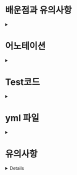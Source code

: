 # 배운점과 유의사항
<details>

<summary> <h1>어노테이션 </h1> </summary>
      
#### @RestController (//@Responsebody + @Controller 합친것)
```java
@RestController 
@RequiredArgsConstructor
public class MemberApiController {
}
      
@Target(ElementType.TYPE)
@Retention(RetentionPolicy.RUNTIME)
@Documented
@Controller
@ResponseBody
public @interface RestController {
}      
```

#### @ResponseBody //json으로 온 Body를 Member에 그대로 Mapping

```java
 @PostMapping("/api/v1/members")
    public CreateMemberResponse saveMemberV1(@RequestBody @Valid Member member) {
        //json으로 온 Body를 Member에 그대로 Mapping
    }      
```      
      
</details>      

<details>

<summary> <h1>Test코드 </h1> </summary>



</details>

<details>

<summary> <h1>yml 파일 </h1> </summary>      



```yml
spring:
  datasource: //db설정
    url: jdbc:h2:tcp://localhost/~/jpashop
    username: sa
    password:
    driver-class-name: org.h2.Driver

  jpa:
    hibernate:
      ddl-auto: create  //db 자동으로 drop, create (매번)
    properties:
      hibernate:
        format_sql: true  //sql을 표기

logging.level:
  org.hibernate.SQL: debug //debug모드로 sql을 log 찍어준다.

server:
  port: 9091

```

</details>      
      
<details>
<summary> <h1>유의사항 </h1> </summary>
      
#### //== API 사용을 할 때 DTO를 만들어서 받는 이유==//
      
> API 스펙에 맞춰서 @ResponseBody Entitny를 사용하는게 아니라 DTO를 하나 만들어서 해야한다.
> Entity를 사용하게되면 어디까지 API에서 받고 Binding 되는지, 추가적으로 다른 코드에서 Binding 했는지 모를 수도 있다. (모든 변수가 들어올 가능성이 있으므로)
> 따라서 DTO에 해당 API를 FIT하게 맞춰서 딱 받는 스펙을 알 수 있다. 외부에 Entity를 보여줘서도 안됨.

> 받은 Request를 CreateMemberRequest DTO를 바인딩하여 생성, CreateMemberResponse로 전송      
```java
       @PostMapping("/api/v2/members")
    public CreateMemberResponse saveMemberV2(@RequestBody @Valid CreateMemberRequest request) {
        Member member = new Member();
        member.setName(request.getName());
        member.setAddress(request.getAddress());

        Long id = memberService.join(member);
        return new CreateMemberResponse(id);
    }

    @Data
    static class CreateMemberRequest {
        private String name;
        private Address address;
    }

    @Data
    static class CreateMemberResponse {
        private Long id;

        public CreateMemberResponse(Long id) {
            this.id = id;
        }
    }
      
```
      
#### //== API 제작시 DTO 생성시에 혹여 DTO 내부에 Entity가 있는지 check 해야한다.==//
 
> Entity가 변하면 모두 엉망이 되어버림.
      
```java
@Data
    static class OrderDto {

        private Long orderId;
        private String name;
        private LocalDateTime orderDate;
        private OrderStatus orderStatus;
        private Address address;
        //OrderItem도 Entity기 때문에 바로 반환하면 안된다. OrderItem도 DTO로 모두 변환해야함!!!
        private List<OrderItem> orderItems;

        public OrderDto(Order order) {
            this.orderId = order.getId();
            this.name = order.getMember().getName();
            this.orderDate = order.getOrderDateTime();
            this.orderStatus = order.getStatus();
            this.address = order.getDelivery().getAddress();
            order.getOrderItems().stream().forEach(o -> o.getItem().getName());
            this.orderItems = order.getOrderItems();
        }
    }   
      
```      
      
> Order 하위에 OrderItem Entitny를 Dto로 수정하는 경우

```java
  public OrderDto(Order order) {
            this.orderId = order.getId();
            this.name = order.getMember().getName();
            this.orderDate = order.getOrderDateTime();
            this.orderStatus = order.getStatus();
            this.address = order.getDelivery().getAddress();
            this.orderItems = order.getOrderItems().stream()
                    .map(o -> new OrderItemDto(o))
                    .collect(Collectors.toList());
        }
    }

    @Data
    static class OrderItemDto {
        private String itemName;
        private int orderPrice;
        private int count;

        public OrderItemDto(OrderItem orderItem) {
            this.itemName = orderItem.getItem().getName();
            this.orderPrice = orderItem.getOrderPrice();
            this.count = orderItem.getCount();
        }
    }
      
```      
> OrderItemDto에 선언하여 Return하고 싶은 값을 추릴 수 있다.      
 ![image](https://user-images.githubusercontent.com/37995817/153432016-40f8316a-4839-46d6-912c-604540ffc34c.png)
     

#### //==fetch join시에 XtoMany에서 List Collections들과 join시에 중복 데이터 삭제하는법 ==//

> ex) Order를 불러올 때, orderItems도 join해서 부르면 orderItems의 개수만큼 중복 Order가 불려온다.
      
> Order에 연결된 orderItems 개수만큼 중복된 모습      
 ![image](https://user-images.githubusercontent.com/37995817/153604400-2380f33c-e334-4930-a9c6-e3671e7fea57.png)

> fetch join 나쁜 예     
```java
public List<Order> findAllWithItem(OrderSearch orderSearch) {
        return em.createQuery("select o from Order o" +
                " join fetch o.member m" +
                " join fetch o.delivery d" +
                " join fetch o.orderItems oi" +
                " join fetch oi.item i", Order.class).getResultList();
    }      
```      
> 여기서 JPA의 distinct를 적용하면, 동일한 id인 order 객체는 제거하여 준다. (4개 찾아올거 2개 찾아옴)

> JPA에 distinct를 적용하여 order id당 한개씩만 가져온 모습
![image](https://user-images.githubusercontent.com/37995817/153604556-2ca00bdd-386b-42aa-a652-b01044fb78d7.png)
      
> 기존 JPQL에 distinct만 추가해주었다. db의 distinct와 다른 점은 db값이 모두 동일하지 않아도, Order 객체의 id값이 동알히면 배제한다.
```java
    public List<Order> findAllWithItemDistinct(OrderSearch orderSearch) {
        return em.createQuery("select distinct o from Order o" +
                " join fetch o.member m" +
                " join fetch o.delivery d" +
                " join fetch o.orderItems oi" +
                " join fetch oi.item i", Order.class).getResultList();
    }      
```   
      
      
</details>
      
<details>

